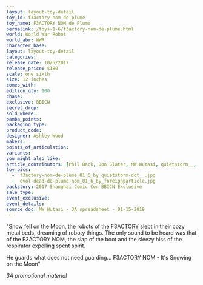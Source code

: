 ```yaml
---
layout: layout-toy-detail 
toy_id: f3actory-nom-de-plume
toy_name: F3ACTORY NOM de Plume
permalink: /toys-1-6/f3actory-nom-de-plume.html
world: World War Robot
world_abr: WWR
character_base: 
layout: layout-toy-detail
categories: 
release_date: 10/5/2017
release_price: $180 
scale: one sixth
size: 12 inches
comes_with: 
edition_qty: 100
chase: 
exclusive: BBICN
secret_drop: 
sold_where: 
bamba_points: 
packaging_type: 
product_code:
designer: Ashley Wood
makers: 
points_of_articulation: 
variants: 
you_might_also_like: 
article_contributors: [Phil Back, Don Slater, MW Wutasi, quietstorm__, foreignparticle]
toy_pics: 
  -  f3actory-nom-de-plume_01_6_by_quietstorm-dot__.jpg
  -  evol-dead-de-plume-nom_01_6_by_foreignparticle.jpg
backstory: 2017 Shanghai Comic Con BBICN Exclusive
sale_type: 
event_exclusive: 
event_details: 
source_doc: MW Wutasi - 3A spreadsheet - 01-15-2019
---
```

"Snow fell on the Moon, the robots of the F3ACTORY slept in their cozy metal beds, dreaming of roboty things. The only sound to be heard was that of the F3ACTORY NOM, the slap of the boot and the sleezy hiss of the respirator expelling spent spirit.

He guards what does not need guarding... F3ACTORY NOM - It's Snowing on the Moon"

<cite>3A promotional material</cite>